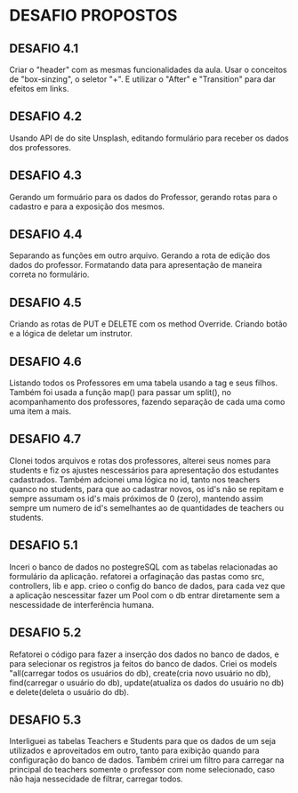 # DESAFIO PROPOSTOS

## DESAFIO 4.1

Criar o "header" com as mesmas funcionalidades da aula. Usar o conceitos de "box-sinzing", o seletor "+".
E utilizar o "After" e "Transition" para dar efeitos em links.

## DESAFIO 4.2

Usando API de do site Unsplash, editando formulário para receber os dados dos professores.

## DESAFIO 4.3

Gerando um formuário para os dados do Professor, gerando rotas para o cadastro e para a exposição dos mesmos.

## DESAFIO 4.4

Separando as funções em outro arquivo. Gerando a rota de edição dos dados do professor. Formatando data para apresentação de maneira correta no formulário.

## DESAFIO 4.5

Criando as rotas de PUT e DELETE com os method Override. Criando botão e a lógica de deletar um instrutor.

## DESAFIO 4.6

Listando todos os Professores em uma tabela usando a tag <table> e seus filhos. Também foi usada a função map() para passar um  split(), no acompanhamento dos professores, fazendo separação de cada uma como uma item a mais.

## DESAFIO 4.7

Clonei todos arquivos e rotas dos professores, alterei seus nomes para students e fiz os ajustes nescessários para apresentação dos estudantes cadastrados. Também adcionei uma lógica no id, tanto nos teachers quanco no students, para que ao cadastrar novos, os id's não se repitam e sempre assumam os id's mais próximos de 0 (zero), mantendo assim sempre um numero de id's semelhantes ao de quantidades de teachers ou students.

## DESAFIO 5.1

Inceri o banco de dados no postegreSQL com as tabelas relacionadas ao formulário da aplicação. refatorei a orfaginação das pastas como src, controllers, lib e app. crieo o config do banco de dados, para cada vez que a aplicação nescessitar fazer um Pool com o db entrar diretamente sem a nescessidade de interferência humana.

## DESAFIO 5.2

Refatorei o código para fazer a inserção dos dados no banco de dados, e para selecionar os registros ja feitos do banco de dados. Criei os models "all(carregar todos os usuários do db), create(cria novo usuário no db), find(carregar o usuário do db), update(atualiza os dados do usuário no db) e delete(deleta o usuário do db).

## DESAFIO 5.3

Interliguei as tabelas Teachers e Students para que os dados de um seja utilizados e aproveitados em outro, tanto para exibição quando para configuração do banco de dados. Também crirei um filtro para carregar na principal do teachers somente o professor com nome selecionado, caso não haja nessecidade de filtrar, carregar todos.
